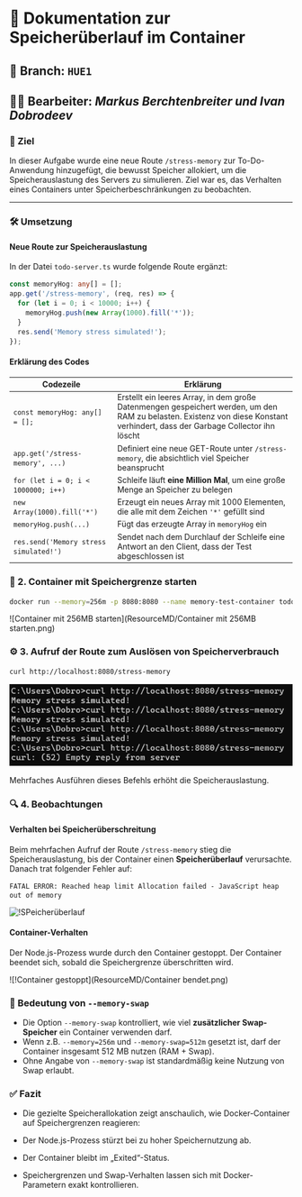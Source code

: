 # 📄 Dokumentation zur Speicherüberlauf im Container

## 🔀 Branch: `HUE1`

## 🧑‍💻 Bearbeiter: *Markus Berchtenbreiter und Ivan Dobrodeev*


### 📌 Ziel

In dieser Aufgabe wurde eine neue Route `/stress-memory` zur To-Do-Anwendung hinzugefügt, die bewusst Speicher allokiert, um die Speicherauslastung des Servers zu simulieren. Ziel war es, das Verhalten eines Containers unter Speicherbeschränkungen zu beobachten.

---

### 🛠️ Umsetzung

#### Neue Route zur Speicherauslastung

In der Datei `todo-server.ts` wurde folgende Route ergänzt:
```ts
const memoryHog: any[] = [];
app.get('/stress-memory', (req, res) => {
  for (let i = 0; i < 10000; i++) {
    memoryHog.push(new Array(1000).fill('*'));
  }
  res.send('Memory stress simulated!');
});

```

#### Erklärung des Codes

| **Codezeile**                           | **Erklärung**                                                                                                                  |
|-----------------------------------------|--------------------------------------------------------------------------------------------------------------------------------|
| `const memoryHog: any[] = [];`          | Erstellt ein leeres Array, in dem große Datenmengen gespeichert werden, um den RAM zu belasten. Existenz von diese Konstant verhindert, dass der Garbage Collector ihn löscht |
| `app.get('/stress-memory', ...)`        | Definiert eine neue GET-Route unter `/stress-memory`, die absichtlich viel Speicher beansprucht                                |
| `for (let i = 0; i < 1000000; i++)`     | Schleife läuft **eine Million Mal**, um eine große Menge an Speicher zu belegen                                                |
| `new Array(1000).fill('*')`             | Erzeugt ein neues Array mit 1000 Elementen, die alle mit dem Zeichen `'*'` gefüllt sind                                        |
| `memoryHog.push(...)`                   | Fügt das erzeugte Array in `memoryHog` ein|
| `res.send('Memory stress simulated!')`  | Sendet nach dem Durchlauf der Schleife eine Antwort an den Client, dass der Test abgeschlossen ist                             |


### 🐳 2. Container mit Speichergrenze starten

```bash
docker run --memory=256m -p 8080:8080 --name memory-test-container todo-app
```
![Container mit 256MB starten](ResourceMD/Container mit 256MB starten.png)

### ⚙️ 3. Aufruf der Route zum Auslösen von Speicherverbrauch

```bash
curl http://localhost:8080/stress-memory
```
![!curl-Befehl](ResourceMD/memory-tests.png)

Mehrfaches Ausführen dieses Befehls erhöht die Speicherauslastung.

### 🔍 4. Beobachtungen

#### Verhalten bei Speicherüberschreitung

Beim mehrfachen Aufruf der Route `/stress-memory` stieg die Speicherauslastung, bis der Container einen **Speicherüberlauf** verursachte. Danach trat folgender Fehler auf:

```
FATAL ERROR: Reached heap limit Allocation failed - JavaScript heap out of memory
```
![!SPeicherüberlauf](ResourceMD/SPeicherüberlauf.png)

#### Container-Verhalten

Der Node.js-Prozess wurde durch den Container gestoppt. Der Container beendet sich, sobald die Speichergrenze überschritten wird.

![!Container gestoppt](ResourceMD/Container bendet.png)

### 🧠 Bedeutung von `--memory-swap`

- Die Option `--memory-swap` kontrolliert, wie viel **zusätzlicher Swap-Speicher** ein Container verwenden darf.
- Wenn z.B. `--memory=256m` und `--memory-swap=512m` gesetzt ist, darf der Container insgesamt 512 MB nutzen (RAM + Swap).
- Ohne Angabe von `--memory-swap` ist standardmäßig keine Nutzung von Swap erlaubt.

### ✅ Fazit
- Die gezielte Speicherallokation zeigt anschaulich, wie Docker-Container auf Speichergrenzen reagieren:

- Der Node.js-Prozess stürzt bei zu hoher Speichernutzung ab.

- Der Container bleibt im „Exited“-Status.

- Speichergrenzen und Swap-Verhalten lassen sich mit Docker-Parametern exakt kontrollieren.
